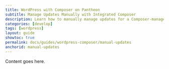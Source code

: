 ```yaml
---
title: WordPress with Composer on Pantheon
subtitle: Manage Updates Manually with Integrated Composer
description: Learn how to manually manage updates for a Composer-managed WordPress site on Pantheon.
categories: [develop]
tags: [wordpress]
layout: guide
showtoc: true
permalink: docs/guides/wordpress-composer/manual-updates
anchorid: manual-updates
---
```


Content goes here.